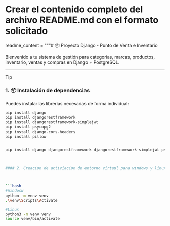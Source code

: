 # Crear el contenido completo del archivo README.md con el formato solicitado

readme_content = """# 📦 Proyecto Django - Punto de Venta e Inventario

Bienvenido a tu sistema de gestión para categorías, marcas, productos, inventario, ventas y compras en Django + PostgreSQL.

---

>[!TIP]
> ### 1. 📦 Instalación de dependencias
> Puedes instalar las librerías necesarias de forma individual:
```bash
pip install django
pip install djangorestframework
pip install djangorestframework-simplejwt
pip install psycopg2
pip install django-cors-headers
pip install pillow


pip install django djangorestframework djangorestframework-simplejwt psycopg2 django-cors-headers pillow



#### 2. Creacion de activiacion de entorno virtaul para windows y linux 



```bash
#Windosw
python -m venv venv
.\venv\Scripts\Activate

#Linux
python3 -m venv venv
source venv/bin/activate

```
